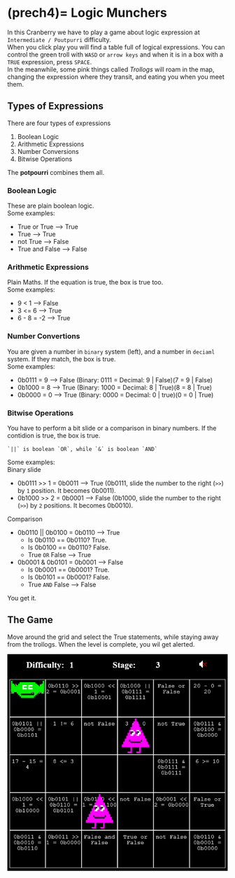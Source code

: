 (prech4)=
Logic Munchers
==================

In this Cranberry we have to play a game about logic expression at `Intermediate / Poutpurri` difficulty. <br>
When you click play you will find a table full of logical expressions. You can control the green troll with `WASD` or `arrow keys` and when it is in a box with a `TRUE` expression, press `SPACE`. <br>
In the meanwhile, some pink things called *Trollogs* will roam in the map, changing the expression where they transit, and eating you when you meet them.


## Types of Expressions

There are four types of expressions
1. Boolean Logic
2. Arithmetic Expressions
3. Number Conversions
4. Bitwise Operations

The **potpourri** combines them all.

### Boolean Logic
These are plain boolean logic. <br>
Some examples:
* True or True --> True
* True --> True
* not True --> False
* True and False --> False

### Arithmetic Expressions
Plain Maths. If the equation is true, the box is true too. <br>
Some examples:
* 9 < 1 --> False
* 3 <= 6 --> True
* 6 - 8 = -2 --> True

### Number Convertions
You are given a number in `binary` system (left), and a number in `deciaml` system. If they match, the box is true. <br>
Some examples:
* 0b0111 = 9 --> False (Binary: 0111 = Decimal: 9 | False)(7 = 9 | False)
* 0b1000 = 8 --> True (Binary: 1000 = Decimal: 8 | True)(8 = 8 | True)
* 0b0000 = 0 --> True (Binary: 0000 = Decimal: 0 | true)(0 = 0 | True)

### Bitwise Operations
You have to perform a bit slide or a comparison in binary numbers. If the contidion is true, the box is true.

```{admonition} Remember!
`||` is boolean `OR`, while `&` is boolean `AND`
```

Some examples: <br>
Binary slide
* 0b0111 >> 1 = 0b0011 --> True (0b0111, slide the number to the right (`>>`) by `1` position. It becomes 0b0011).
* 0b1000 >> 2 = 0b0001 --> False  (0b1000, slide the number to the right (`>>`) by `2` positions. It becomes 0b0010).

Comparison
* 0b0110 || 0b0100 = 0b0110 --> True
    * Is 0b0110 == 0b0110? True.
    * Is 0b0100 == 0b0110? False.
    * True `OR` False --> True
* 0b0001 & 0b0101 = 0b0001 --> False
    * Is 0b0001 == 0b0001? True.
    * Is 0b0101 == 0b0001? False.
    * True `AND` False --> False

You get it.

## The Game

Move around the grid and select the True statements, while staying away from the trollogs. When the level is complete, you wil get alerted.

![TheGame](images/prech4_1.png)
